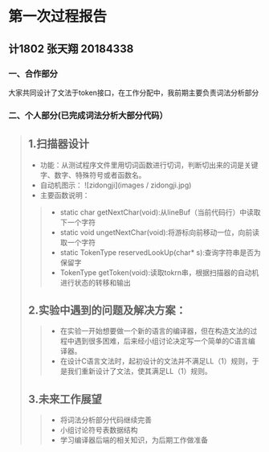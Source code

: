 # 第一次过程报告

计1802 张天翔 20184338 
-----
### 一、合作部分    
大家共同设计了文法于token接口，在工作分配中，我前期主要负责词法分析部分    

### 二、个人部分(已完成词法分析大部分代码）    
> ## 1.扫描器设计   
> + 功能：从测试程序文件里用切词函数进行切词，判断切出来的词是关键字、数字、特殊符号或者函数名。   
> + 自动机图示：  ![zidongji](images / zidongji.jpg)    
> + 主要函数说明：   
> > - static char getNextChar(void):从lineBuf（当前代码行）中读取下一个字符   
> > - static void ungetNextChar(void):将游标向前移动一位，向前读取一个字符   
> > - static TokenType reservedLookUp(char* s):查询字符串是否为保留字
> > - TokenType getToken(void):读取tokrn串，根据扫描器的自动机进行状态的转移和输出
> ## 2.实验中遇到的问题及解决方案：
> > - 在实验一开始想要做一个新的语言的编译器，但在构造文法的过程中遇到很多困难，后来经小组讨论决定写一个简单的C语言编译器。
> > - 在设计C语言文法时，起初设计的文法并不满足LL（1）规则，于是我们重新设计了文法，使其满足LL（1）规则。
> ## 3.未来工作展望
> > - 将词法分析部分代码继续完善
> > - 小组讨论符号表数据结构
> > - 学习编译器后端的相关知识，为后期工作做准备





